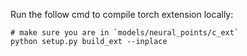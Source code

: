 Run the follow cmd to compile torch extension locally:
```
# make sure you are in `models/neural_points/c_ext`
python setup.py build_ext --inplace
```